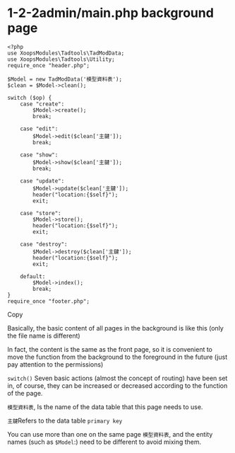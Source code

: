 # 1-2-2admin/main.php background page

```text
<?php
use XoopsModules\Tadtools\TadModData;
use XoopsModules\Tadtools\Utility;
require_once "header.php";

$Model = new TadModData('模型資料表');
$clean = $Model->clean();

switch ($op) {
    case "create":
        $Model->create();
        break;

    case "edit":
        $Model->edit($clean['主鍵']);
        break;

    case "show":
        $Model->show($clean['主鍵']);
        break;

    case "update":
        $Model->update($clean['主鍵']);
        header("location:{$self}");
        exit;

    case "store":
        $Model->store();
        header("location:{$self}");
        exit;

    case "destroy":
        $Model->destroy($clean['主鍵']);
        header("location:{$self}");
        exit;

    default:
        $Model->index();
        break;
}
require_once "footer.php";
```

Copy

Basically, the basic content of all pages in the background is like this \(only the file name is different\)

In fact, the content is the same as the front page, so it is convenient to move the function from the background to the foreground in the future \(just pay attention to the permissions\)

`switch()` Seven basic actions \(almost the concept of routing\) have been set in, of course, they can be increased or decreased according to the function of the page.

`模型資料表`, Is the name of the data table that this page needs to use.

`主鍵`Refers to the data table `primary key`

You can use more than one on the same page `模型資料表`, and the entity names \(such as `$Model`:\) need to be different to avoid mixing them.

